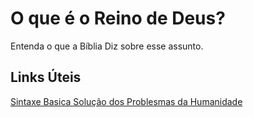 # O que é o Reino de Deus?
Entenda o que a Bíblia Diz sobre esse assunto.

## Links Úteis
[Sintaxe Basica Solução dos Problesmas da Humanidade](https://www.jw.org/pt/ensinos-biblicos/perguntas/que-e-reino-de-deus/)
